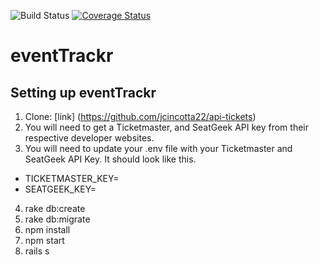 
![Build Status](https://codeship.com/projects/17a76d30-7bc9-0134-0ef8-1a0a4897d69c/status?branch=master)
[![Coverage Status](https://coveralls.io/repos/github/jcincotta22/api-tickets/badge.svg?branch=master)](https://coveralls.io/github/jcincotta22/api-tickets?branch=master)

# eventTrackr

## Setting up eventTrackr

1. Clone: [link] (https://github.com/jcincotta22/api-tickets)
2. You will need to get a Ticketmaster, and SeatGeek API key from their respective developer websites.
3. You will need to update your .env file with your Ticketmaster and SeatGeek API Key.  It should look like this.
  * TICKETMASTER_KEY=<YOUR TICKETMASTER API KEY>
  * SEATGEEK_KEY=<YOUR SEATGEEK API KEY>
4. rake db:create
5. rake db:migrate
6. npm install
7. npm start
8. rails s
